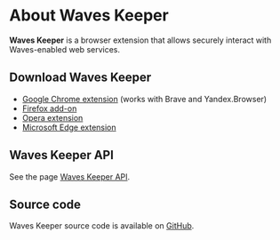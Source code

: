 # About Waves Keeper

**Waves Keeper** is a browser extension that allows securely interact with Waves-enabled web services.

## Download Waves Keeper

* [Google Chrome extension](https://chrome.google.com/webstore/detail/waves-keeper/lpilbniiabackdjcionkobglmddfbcjo) (works with Brave and Yandex.Browser)
* [Firefox add-on](https://addons.mozilla.org/en-US/firefox/addon/waves-keeper)
* [Opera extension](https://addons.opera.com/en/extensions/details/waves-keeper)
* [Microsoft Edge extension](https://www.microsoft.com/en-us/p/waves-keeper/9npz1hrq32nt?activetab=pivot:overviewtab)

## Waves Keeper API

See the page [Waves Keeper API](/waves-api-and-sdk/waves-keeper-api.md).

## Source code

Waves Keeper source code is available on [GitHub](https://github.com/wavesplatform/waveskeeper).
